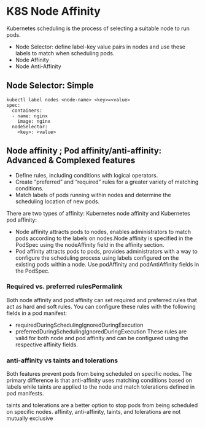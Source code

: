 # K8S Node Affinity
Kubernetes scheduling is the process of selecting a suitable node to run pods.
- Node Selector: define label-key value pairs in nodes and use these labels to match when scheduling pods.
- Node Affinity
- Node Anti-Affinity

## Node Selector: Simple
```
kubectl label nodes <node-name> <key>=<value>
spec:
  containers:
  - name: nginx
    image: nginx
  nodeSelector:
    <key>: <value>
```
## Node affinity ; Pod affinity/anti-affinity: Advanced & Complexed features
- Define rules, including conditions with logical operators.
- Create “preferred” and “required” rules for a greater variety of matching conditions.
- Match labels of pods running within nodes and determine the scheduling location of new pods.

There are two types of affinity: Kubernetes node affinity and Kubernetes pod affinity:
- Node affinity attracts pods to nodes, enables administrators to match pods according to the labels on nodes.Node affinity is specified in the PodSpec using the nodeAffinity field in the affinity section.
- Pod affinity attracts pods to pods, provides administrators with a way to configure the scheduling process using labels configured on the existing pods within a node. Use podAffinity and podAntiAffinity fields in the PodSpec.

### Required vs. preferred rulesPermalink

Both node affinity and pod affinity can set required and preferred rules that act as hard and soft rules. You can configure these rules with the following fields in a pod manifest:
- requiredDuringSchedulingIgnoredDuringExecution
- preferredDuringSchedulingIgnoredDuringExecution
These rules are valid for both node and pod affinity and can be configured using the respective affinity fields.

### anti-affinity vs taints and tolerations
Both features prevent pods from being scheduled on specific nodes. The primary difference is that anti-affinity uses matching conditions based 
on labels while taints are applied to the node and match tolerations defined in pod manifests.

 taints and tolerations are a better option to stop pods from being scheduled on specific nodes. affinity, anti-affinity, taints, and tolerations are not mutually exclusive
 
 
